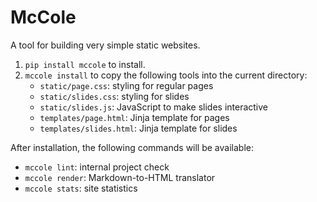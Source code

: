 # McCole

A tool for building very simple static websites.

1.  `pip install mccole` to install.
2.  `mccole install` to copy the following tools into the current directory:
    -   `static/page.css`: styling for regular pages
    -   `static/slides.css`: styling for slides
    -   `static/slides.js`: JavaScript to make slides interactive
    -   `templates/page.html`: Jinja template for pages
    -   `templates/slides.html`: Jinja template for slides

After installation, the following commands will be available:

-   `mccole lint`: internal project check
-   `mccole render`: Markdown-to-HTML translator
-   `mccole stats`: site statistics
